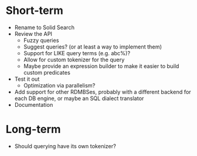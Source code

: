 ﻿# Short-term

- Rename to Solid Search
- Review the API
    - Fuzzy queries
    - Suggest queries? (or at least a way to implement them)
    - Support for LIKE query terms (e.g. abc%)?
    - Allow for custom tokenizer for the query
    - Maybe provide an expression builder to make it easier to build custom predicates
- Test it out
    - Optimization via parallelism?
- Add support for other RDMBSes, probably with a different backend for each DB engine,
  or maybe an SQL dialect translator
- Documentation

# Long-term

- Should querying have its own tokenizer?
